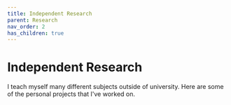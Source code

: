 ```yaml
---
title: Independent Research
parent: Research
nav_order: 2
has_children: true
---
```


# Independent Research

I teach myself many different subjects outside of university. Here are some of the personal projects that I've worked on.

